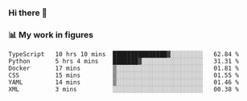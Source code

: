 ### Hi there 👋

### 📊 My work in figures

<!--START_SECTION:waka-->

```text
TypeScript   10 hrs 10 mins  ███████████████▓░░░░░░░░░   62.84 %
Python       5 hrs 4 mins    ███████▓░░░░░░░░░░░░░░░░░   31.31 %
Docker       17 mins         ▒░░░░░░░░░░░░░░░░░░░░░░░░   01.81 %
CSS          15 mins         ▒░░░░░░░░░░░░░░░░░░░░░░░░   01.55 %
YAML         14 mins         ▒░░░░░░░░░░░░░░░░░░░░░░░░   01.46 %
XML          3 mins          ░░░░░░░░░░░░░░░░░░░░░░░░░   00.38 %
```

<!--END_SECTION:waka-->
